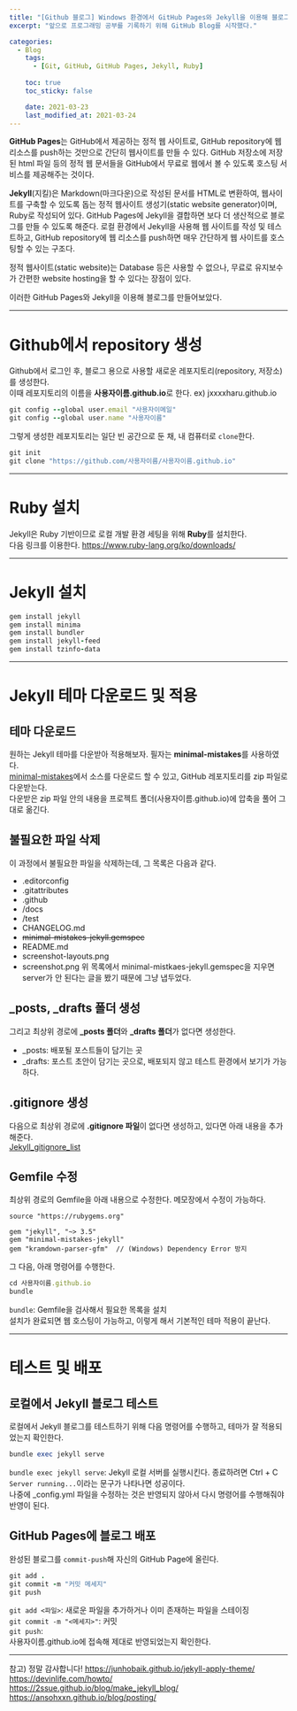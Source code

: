 ```yaml
---
title: "[Github 블로그] Windows 환경에서 GitHub Pages와 Jekyll을 이용해 블로그 만들기"
excerpt: "앞으로 프로그래밍 공부를 기록하기 위해 GitHub Blog를 시작했다."

categories:
  - Blog
    tags:
      - [Git, GitHub, GitHub Pages, Jekyll, Ruby]
    
    toc: true
    toc_sticky: false

    date: 2021-03-23
    last_modified_at: 2021-03-24
---
```


 **GitHub Pages**는 GitHub에서 제공하는 정적 웹 사이트로, GitHub repository에 웹 리소스를 push하는 것만으로 간단히 웹사이트를 만들 수 있다. GitHub 저장소에 저장된 html 파일 등의 정적 웹 문서들을 GitHub에서 무료로 웹에서 볼 수 있도록 호스팅 서비스를 제공해주는 것이다.  

 **Jekyll**(지킬)은 Markdown(마크다운)으로 작성된 문서를 HTML로 변환하여, 웹사이트를 구축할 수 있도록 돕는 정적 웹사이트 생성기(static website generator)이며, Ruby로 작성되어 있다. GitHub Pages에 Jekyll을 결합하면 보다 더 생산적으로 블로그를 만들 수 있도록 해준다. 로컬 환경에서 Jekyll을 사용해 웹 사이트를 작성 및 테스트하고, GitHub repository에 웹 리소스를 push하면 매우 간단하게 웹 사이트를 호스팅할 수 있는 구조다.  

 정적 웹사이트(static website)는 Database 등은 사용할 수 없으나, 무료로 유지보수가 간편한 website hosting을 할 수 있다는 장점이 있다.  

이러한 GitHub Pages와 Jekyll을 이용해 블로그를 만들어보았다.  

- - -
# Github에서 repository 생성
Github에서 로그인 후, 블로그 용으로 사용할 새로운 레포지토리(repository, 저장소)를 생성한다.  
 이때 레포지토리의 이름을 **사용자이름.github.io**로 한다. ex) jxxxxharu.github.io  

```ruby
git config --global user.email "사용자이메일"
git config --global user.name "사용자이름"
```

그렇게 생성한 레포지토리는 일단 빈 공간으로 둔 채, 내 컴퓨터로 `clone`한다.  
```ruby
git init  
git clone "https://github.com/사용자이름/사용자이름.github.io"  
```

- - -
# Ruby 설치
Jekyll은 Ruby 기반이므로 로컬 개발 환경 세팅을 위해 **Ruby**를 설치한다.  
다음 링크를 이용한다. https://www.ruby-lang.org/ko/downloads/

- - -
# Jekyll 설치
```ruby
gem install jekyll
gem install minima
gem install bundler
gem install jekyll-feed
gem install tzinfo-data
```

- - -
# Jekyll 테마 다운로드 및 적용
## 테마 다운로드
원하는 Jekyll 테마를 다운받아 적용해보자. 필자는 **minimal-mistakes**를 사용하였다.  
[minimal-mistakes](https://github.com/mmistakes/minimal-mistakes)에서 소스를 다운로드 할 수 있고, GitHub 레포지토리를 zip 파일로 다운받는다.  
다운받은 zip 파일 안의 내용을 프로젝트 폴더(사용자이름.github.io)에 압축을 풀어 그대로 옮긴다.  

## 불필요한 파일 삭제
이 과정에서 불필요한 파일을 삭제하는데, 그 목록은 다음과 같다.  
- .editorconfig  
- .gitattributes  
- .github
- /docs
- /test
- CHANGELOG.md
- ~~minimal-mistakes-jekyll.gemspec~~
- README.md
- screenshot-layouts.png
- screenshot.png
위 목록에서 minimal-mistkaes-jekyll.gemspec을 지우면 server가 안 된다는 글을 봤기 때문에 그냥 냅두었다.

## _posts, _drafts 폴더 생성
그리고 최상위 경로에 **_posts 폴더**와 **_drafts 폴더**가 없다면 생성한다.
- _posts: 배포될 포스트들이 담기는 곳
- _drafts: 포스트 초안이 담기는 곳으로, 배포되지 않고 테스트 환경에서 보기가 가능하다.  

## .gitignore 생성
다음으로 최상위 경로에 **.gitignore 파일**이 없다면 생성하고, 있다면 아래 내용을 추가해준다.  
[Jekyll_gitignore_list](https://gist.github.com/bradonomics/cf5984b6799da7fdfafd)

## Gemfile 수정
최상위 경로의 Gemfile을 아래 내용으로 수정한다. 메모장에서 수정이 가능하다.
```
source "https://rubygems.org"

gem "jekyll", "~> 3.5"
gem "minimal-mistakes-jekyll"
gem "kramdown-parser-gfm"  // (Windows) Dependency Error 방지
```
그 다음, 아래 명령어를 수행한다.
```ruby
cd 사용자이름.github.io
bundle
```
`bundle`: Gemfile을 검사해서 필요한 목록을 설치  
설치가 완료되면 웹 호스팅이 가능하고, 이렇게 해서 기본적인 테마 적용이 끝난다.

- - -
# 테스트 및 배포
## 로컬에서 Jekyll 블로그 테스트
로컬에서 Jekyll 블로그를 테스트하기 위해 다음 명령어를 수행하고, 테마가 잘 적용되었는지 확인한다.  
```ruby
bundle exec jekyll serve
```
`bundle exec jekyll serve`: Jekyll 로컬 서버를 실행시킨다. 종료하려면 Ctrl + C  
`Server running...`이라는 문구가 나타나면 성공이다.  
나중에 _config.yml 파일을 수정하는 것은 반영되지 않아서 다시 명령어를 수행해줘야 반영이 된다.  

## GitHub Pages에 블로그 배포
완성된 블로그를 `commit-push`해 자신의 GitHub Page에 올린다.  
```ruby
git add .
git commit -m "커밋 메세지"
git push
```
`git add <파일>`: 새로운 파일을 추가하거나 이미 존재하는 파일을 스테이징  
`git commit -m "<메세지>"`: 커밋  
`git push`:  
사용자이름.github.io에 접속해 제대로 반영되었는지 확인한다.  

- - -
참고)    정말 감사합니다! 
https://junhobaik.github.io/jekyll-apply-theme/  
https://devinlife.com/howto/  
https://2ssue.github.io/blog/make_jekyll_blog/  
https://ansohxxn.github.io/blog/posting/  
